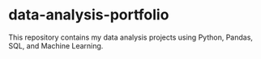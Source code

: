# data-analysis-portfolio
This repository contains my data analysis projects using Python, Pandas, SQL, and Machine Learning.
